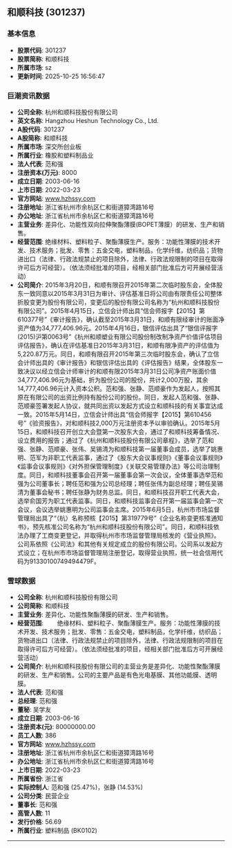 ## 和顺科技 (301237)

### 基本信息

- **股票代码**: 301237
- **股票简称**: 和顺科技
- **所属市场**: sz
- **更新时间**: 2025-10-25 16:56:47

### 巨潮资讯数据

- **公司全称**: 杭州和顺科技股份有限公司
- **英文名称**: Hangzhou Heshun Technology Co., Ltd.
- **A股代码**: 301237
- **A股简称**: 和顺科技
- **所属市场**: 深交所创业板
- **所属行业**: 橡胶和塑料制品业
- **法人代表**: 范和强
- **注册资本(万元)**: 8000
- **成立日期**: 2003-06-16
- **上市日期**: 2022-03-23
- **官方网站**: www.hzhssy.com
- **注册地址**: 浙江省杭州市余杭区仁和街道獐湾路16号
- **办公地址**: 浙江省杭州市余杭区仁和街道獐湾路16号
- **主营业务**: 差异化、功能性双向拉伸聚酯薄膜(BOPET薄膜）的研发、生产和销售。
- **经营范围**: 绝缘材料、塑料粒子、聚酯薄膜生产。服务：功能性薄膜的技术开发、技术服务；批发、零售：五金交电，塑料制品，化学纤维，纺织品；货物进出口（法律、行政法规禁止的项目除外，法律、行政法规限制的项目在取得许可后方可经营）。（依法须经批准的项目，经相关部门批准后方可开展经营活动）
- **公司简介**: 2015年3月20日，和顺有限召开2015年第二次临时股东会，全体股东一致同意以2015年3月31日为审计、评估基准日将公司由有限责任公司整体折股变更为股份有限公司，变更后的股份有限公司名称为“杭州和顺科技股份有限公司”。2015年4月15日，立信会计师出具“信会师报字【2015】第610377号”《审计报告》，确认截至2015年3月31日，和顺有限经审计的账面净资产值为34,777,406.96元。2015年4月16日，银信评估出具了“银信评报字(2015)沪第0063号”《杭州和顺塑业有限公司股份制改制净资产价值评估项目评估报告》，确认在评估基准日2015年3月31日，和顺有限净资产的评估值为5,220.87万元。同日，和顺有限召开2015年第三次临时股东会，确认了立信会计师出具的《审计报告》和银信评估出具的《评估报告》结果，全体股东一致决议以经立信会计师审计的和顺有限2015年3月31日公司净资产账面价值34,777,406.96元为基础，折为股份公司的股份，共计2,000万股，其余14,777,406.96元计入资本公积。范和强、张静、范顺豪作为发起人，按照其原在有限公司的出资比例持有股份公司的股份。同日，发起人范和强、张静、范顺豪签署发起人协议，就共同出资以发起方式设立和顺科技的有关事宜达成一致。2015年5月14日，立信会计师出具“信会师报字【2015】第610456号”《验资报告》，对和顺科技2,000万元注册资本予以审验确认。2015年5月15日，和顺科技召开创立大会暨第一次股东大会，通过了和顺科技筹备情况、设立费用的报告；通过了《杭州和顺科技股份有限公司章程》，选举了范和强、张静、范顺豪、张伟、吴锡清为和顺科技第一届董事会成员，选举了姚惠明、范军为非职工代表监事，通过了《股东大会议事规则》《董事会议事规则》《监事会议事规则》《对外担保管理制度》《关联交易管理办法》等公司治理制度。同日，和顺科技董事会召开第一届董事会第一次会议，全体董事选举范和强为公司董事长；聘任范和强为公司总经理；聘任张伟为副总经理；聘任吴锡清为董事会秘书；聘任张静为财务总监。同日，和顺科技召开职工代表大会，选举俞国芳为职工代表监事。同日，和顺科技监事会召开第一届监事会第一次会议，会议选举姚惠明为公司监事会主席。2015年6月5日，杭州市市场监督管理局出具了“（杭）名称预核【2015】第319779号”《企业名称变更核准通知书》，预先核准公司名称为“杭州和顺科技股份有限公司”。同日，和顺科技依法办理了工商变更登记，并取得杭州市市场监督管理局核发的《营业执照》。公司系依照《公司法》和其他有关规定成立的股份有限公司。公司系以发起方式设立；在杭州市市场监督管理局注册登记，取得营业执照，统一社会信用代码为91330100749494479F。

### 雪球数据

- **公司全称**: 杭州和顺科技股份有限公司
- **公司简称**: 和顺科技
- **主营业务**: 差异化、功能性聚酯薄膜的研发、生产和销售。
- **经营范围**: 　　绝缘材料、塑料粒子、聚酯薄膜生产。服务：功能性薄膜的技术开发、技术服务；批发、零售：五金交电，塑料制品，化学纤维，纺织品；货物进出口（法律、行政法规禁止的项目除外，法律、行政法规限制的项目在取得许可后方可经营）。（依法须经批准的项目，经相关部门批准后方可开展经营活动）
- **公司简介**: 杭州和顺科技股份有限公司的主营业务是差异化、功能性聚酯薄膜的研发、生产和销售。公司的主要产品是有色光电基膜、其他功能膜、透明膜。
- **法人代表**: 范和强
- **总经理**: 范和强
- **董秘**: 吴学友
- **成立日期**: 2003-06-16
- **注册资本(元)**: 80000000.00
- **员工人数**: 386
- **官方网站**: www.hzhssy.com
- **注册地址**: 浙江省杭州市余杭区仁和街道獐湾路16号
- **办公地址**: 浙江省杭州市余杭区仁和街道獐湾路16号
- **上市日期**: 2022-03-23
- **所属省份**: 浙江省
- **实际控制人**: 范和强 (25.47%)，张静 (14.53%)
- **公司分类**: 民营企业
- **董事长**: 范和强
- **高管人数**: 11
- **发行价格**: 56.69
- **所属行业**: 塑料制品 (BK0102)

---